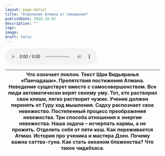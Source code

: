 ```yaml
---
layout: page-detail
title: "Отделение Атмана от неведения"
publishDate: 2018.10.02
description: ""
tags:
image:
draft: false
---
```


<audio title="2018.10.02 - Отделение Атмана от неведения.mp3" src="/upload/iblock/eb1/eb1740c21ac96637e4d9ee59c0805296.mp3" controls=""></audio>

| Что означает поклон. Текст Шри Видьяранья «Панчадаши». Препятствия постижения Атмана. Неведение существует вместе с самосовершенством. Все люди автоматически верят своему уму. Тот, кто растворил свои клеши, легко растворит чужие. Ученик должен перенять от Гуру ход мышления. Садху распознает свое невежество. Постепенный процесс преображения невежества. Три способа отношения к энергии невежества. Наша задача – исчерпать кармы, а не прожить. Отделить себя от пяти кош. Как переживается Атман. История про ученика и мастера Дзен. Почему важна саттва-гуна. Как стать океаном блаженства? Что такое чидабхаса. |
| ------------------------------------------------------------------------------------------------------------------------------------------------------------------------------------------------------------------------------------------------------------------------------------------------------------------------------------------------------------------------------------------------------------------------------------------------------------------------------------------------------------------------------------------------------------------------------------------------------------------------------ |

  
